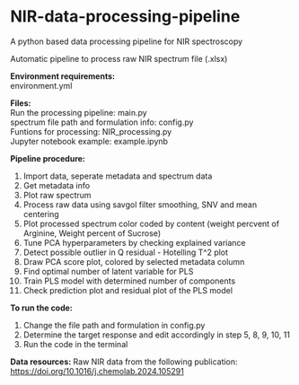 # NIR-data-processing-pipeline
A python based data processing pipeline for NIR spectroscopy

Automatic pipeline to process raw NIR spectrum file (.xlsx)

**Environment requirements:**  
environment.yml

**Files:**  
Run the processing pipeline: main.py  
spectrum file path and formulation info: config.py  
Funtions for processing: NIR_processing.py  
Jupyter notebook example: example.ipynb  


**Pipeline procedure:**
1. Import data, seperate metadata and spectrum data
2. Get metadata info
3. Plot raw spectrum
4. Process raw data using savgol filter smoothing, SNV and mean centering
5. Plot processed spectrum color coded by content (weight percvent of Arginine, Weight percent of Sucrose)
6. Tune PCA hyperparameters by checking explained variance
7. Detect possible outlier in Q residual - Hotelling T^2 plot
8. Draw PCA score plot, colored by selected metadata column
9. Find optimal number of latent variable for PLS
10. Train PLS model with determined number of components
11. Check prediction plot and residual plot of the PLS model

**To run the code:**
1. Change the file path and formulation in config.py
2. Determine the target response and edit accordingly in step 5, 8, 9, 10, 11
3. Run the code in the terminal

**Data resources:**
Raw NIR data from the following publication: https://doi.org/10.1016/j.chemolab.2024.105291













